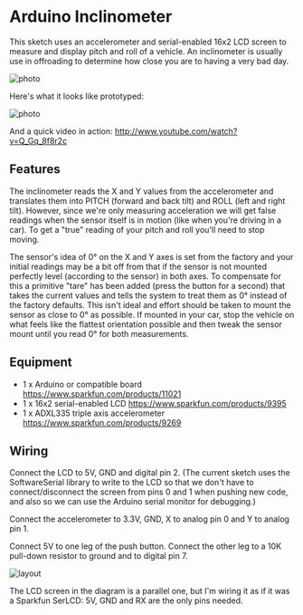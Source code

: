 Arduino Inclinometer
====================

This sketch uses an accelerometer and serial-enabled 16x2 LCD screen to measure
and display pitch and roll of a vehicle. An inclinometer is usually use in
offroading to determine how close you are to having a very bad day.

![photo](https://farm8.staticflickr.com/7330/9578822489_0db79b4148_o.jpg)

Here's what it looks like prototyped:

![photo](https://cannikin.github.io/arduino_inclinometer/photo.jpg?1)

And a quick video in action: http://www.youtube.com/watch?v=Q_Gq_8f8r2c

Features
--------

The inclinometer reads the X and Y values from the accelerometer and translates
them into PITCH (forward and back tilt) and ROLL (left and right tilt).
However, since we're only measuring acceleration we will get false readings when
the sensor itself is in motion (like when you're driving in a car). To get a
"true" reading of your pitch and roll you'll need to stop moving.

The sensor's idea of 0° on the X and Y axes is set from the factory and your
initial readings may be a bit off from that if the sensor is not mounted
perfectly level (according to the sensor) in both axes. To compensate for this a
primitive "tare" has been added (press the button for a second) that takes the
current values and tells the system to treat them as 0° instead of the factory
defaults. This isn't ideal and effort should be taken to mount the sensor as
close to 0° as possible. If mounted in your car, stop the vehicle on what feels
like the flattest orientation possible and then tweak the sensor mount until you
read 0° for both measurements.

Equipment
---------
* 1 x Arduino or compatible board https://www.sparkfun.com/products/11021
* 1 x 16x2 serial-enabled LCD https://www.sparkfun.com/products/9395
* 1 x ADXL335 triple axis accelerometer https://www.sparkfun.com/products/9269

Wiring
------
Connect the LCD to 5V, GND and digital pin 2. (The current sketch uses the
SoftwareSerial library to write to the LCD so that we don't have to
connect/disconnect the screen from pins 0 and 1 when pushing new code, and also
so we can use the Arduino serial monitor for debugging.)

Connect the accelerometer to 3.3V, GND, X to analog pin 0 and Y to analog pin 1.

Connect 5V to one leg of the push button. Connect the other leg to a 10K
pull-down resistor to ground and to digital pin 7.

![layout](https://cannikin.github.io/arduino_inclinometer/inclinometer-layout.png?2)

The LCD screen in the diagram is a parallel one, but I'm wiring it as if it
was a Sparkfun SerLCD: 5V, GND and RX are the only pins needed.
